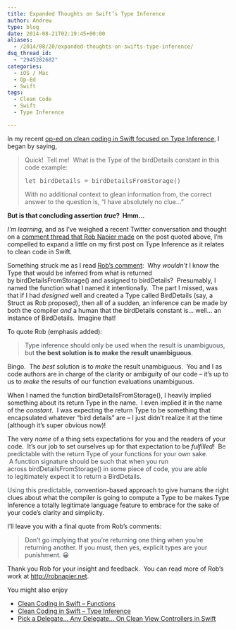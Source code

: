 ```yaml
---
title: Expanded Thoughts on Swift’s Type Inference
author: Andrew
type: blog
date: 2014-08-21T02:19:45+00:00
aliases:
  - /2014/08/20/expanded-thoughts-on-swifts-type-inference/
dsq_thread_id:
  - "2945282682"
categories:
  - iOS / Mac
  - Op-Ed
  - Swift
tags:
  - Clean Code
  - Swift
  - Type Inference

---
```

In my recent <a title="Clean Coding in Swift – Type Inference" href="http://www.andrewcbancroft.com/2014/08/12/clean-coding-in-swift-type-inference/" target="_blank">op-ed on clean coding in Swift focused on Type Inference</a>, I began by saying,

> Quick!  Tell me!  What is the Type of the <span class="lang:swift decode:true  crayon-inline">birdDetails</span> constant in this code example:
> 
> <pre class="toolbar:2 lang:swift decode:true">let birdDetails = birdDetailsFromStorage()</pre>
> 
> With no additional context to glean information from, the correct answer to the question is, &#8220;I have absolutely no clue&#8230;&#8221;

**But is that concluding assertion _true_?  Hmm&#8230;**

_I&#8217;m learning_, and as I&#8217;ve weighed a recent Twitter conversation and thought on a <a title="Rob Napier Comment" href="http://www.andrewcbancroft.com/2014/08/12/clean-coding-in-swift-type-inference/#comment-1551252721" target="_blank">comment thread that Rob Napier made</a> on the post quoted above, I&#8217;m compelled to expand a little on my first post on Type Inference as it relates to clean code in Swift.

Something struck me as I read <a title="Rob's Comment" href="http://www.andrewcbancroft.com/2014/08/12/clean-coding-in-swift-type-inference/#comment-1551252721" target="_blank">Rob&#8217;s comment</a>:  Why _wouldn&#8217;t_ I know the Type that would be inferred from what is returned by <span class="lang:swift decode:true  crayon-inline">birdDetailsFromStorage()</span> and assigned to <span class="lang:swift decode:true  crayon-inline">birdDetails</span>?  Presumably, I named the function what I named it intentionally.  The part I missed, was that if I had _designed_ well and created a Type called <span class="lang:swift decode:true  crayon-inline">BirdDetails</span> (say, a Struct as Rob proposed), then all of a sudden, an inference can be made by both the compiler _and_ a human that the <span class="lang:swift decode:true  crayon-inline">birdDetails</span> constant is&#8230; well&#8230; an instance of <span class="lang:swift decode:true  crayon-inline">BirdDetails</span>.  Imagine that!

To quote Rob (emphasis added):

> <span style="color: #3f4549;">Type inference should only be used when the result is unambiguous, but <strong>the best solution is to</strong> <strong>make the result unambiguous</strong>.</span>

Bingo.  The _best_ solution is to _make_ the result unambiguous.  You and I as code authors are in charge of the clarity or ambiguity of our code &#8211; it&#8217;s up to us to _make_ the results of our function evaluations unambiguous.

When I named the function <span class="lang:swift decode:true  crayon-inline">birdDetailsFromStorage()</span>, I heavily implied something about its return Type in the name.  I even implied it in the name of the _constant_.  I was expecting the return Type to be something that encapsulated whatever &#8220;bird details&#8221; are &#8211; I just didn&#8217;t realize it at the time (although it&#8217;s super obvious now)!

The very _name_ of a thing sets expectations for you and the readers of your code.  It&#8217;s our job to set ourselves up for that expectation to be _fulfilled_!  B<span style="color: #3f4549;">e predictable with the return Type of your functions for your own sake.  A function signature should be such that when you run across <span class="lang:swift decode:true  crayon-inline">birdDetailsFromStorage()</span> in some piece of code, you are able to legitimately expect it to return a <span class="lang:swift decode:true  crayon-inline">BirdDetails</span>.  </span>

<span style="color: #3f4549;">Using this predictable, </span>convention-based approach to give humans the right clues about what the compiler is going to compute a Type to be makes Type Inference a totally legitimate language feature to embrace for the sake of your code&#8217;s clarity and simplicity.

I&#8217;ll leave you with a final quote from Rob&#8217;s comments:

> <span style="color: #3f4549;">Don&#8217;t go implying that you&#8217;re returning one thing when you&#8217;re returning another. If you must, then yes, explicit types are your punishment. 😀</span>

Thank you Rob for your insight and feedback.  You can read more of Rob&#8217;s work at <a title="Rob Napier's Blog" href="http://robnapier.net" target="_blank">http://robnapier.net</a>.

<div class="related-posts">
  <p>
    You might also enjoy
  </p>
  
  <ul>
    <li>
      <a title="Clean Coding in Swift – Functions" href="http://www.andrewcbancroft.com/2014/08/07/clean-coding-in-swift-functions/" target="_blank">Clean Coding in Swift – Functions</a>
    </li>
    <li>
      <a title="Clean Coding in Swift – Type Inference" href="http://www.andrewcbancroft.com/2014/08/12/clean-coding-in-swift-type-inference/" target="_blank">Clean Coding in Swift – Type Inference</a>
    </li>
    <li>
      <a title="Pick a Delegate… Any Delegate… On Clean View Controllers in Swift" href="http://www.andrewcbancroft.com/2014/08/26/pick-a-delegate-clean-view-controllers-in-swift/" target="_blank">Pick a Delegate… Any Delegate… On Clean View Controllers in Swift</a>
    </li>
  </ul>
</div>